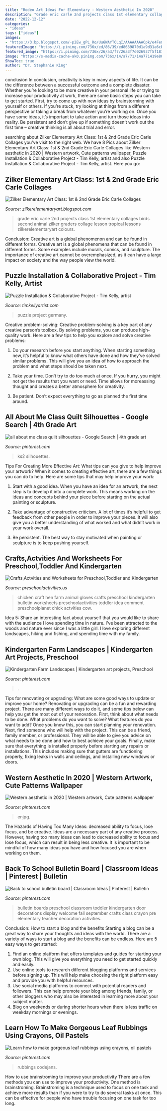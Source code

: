 ```yaml
---
title: "Rodeo Art Ideas For Elementary - Western Aesthetic In 2020"
description: "Grade eric carle 2nd projects class 1st elementary collages birds second animal zilker graders collage lesson tropical lessons zilkerelementaryart colours"
date: "2022-12-12"
categories:
- "ideas"
tags: ["ideas"]
images:
- "https://3.bp.blogspot.com/-p2Ew_gPL_Ro/Uu6WAYTCLqI/AAAAAAAACpk/e4Femv_uioU/s1600/DSCN6816.JPG"
featuredImage: "https://i.pinimg.com/736x/ed/86/39/ed8639870d1a9d31a6cb0fa73adbaaf6.jpg"
featured_image: "https://i.pinimg.com/736x/26/a3/f7/26a3f7d026937f5f1819cd3fc0dacd91.jpg"
image: "https://s-media-cache-ak0.pinimg.com/736x/14/a7/71/14a771419e80e8cf843c959e1ec85603--preschool-door-preschool-boards.jpg"
ShowToc: true
author: "Dr. Stephanie King"
---
```



conclusion
In conclusion, creativity is key in many aspects of life. It can be the difference between a successful outcome and a complete disaster. Whether you’re looking to be more creative in your personal life or trying to increase your productivity at work, there are some basic steps you can take to get started.
First, try to come up with new ideas by brainstorming with yourself or others. If you’re stuck, try looking at things from a different perspective or taking a break from whatever you’re working on. Once you have some ideas, it’s important to take action and turn those ideas into reality. Be persistent and don’t give up if something doesn’t work out the first time – creative thinking is all about trial and error.

	

		
searching about Zilker Elementary Art Class: 1st &amp; 2nd Grade Eric Carle Collages you've visit to the right web. We have 8 Pics about Zilker Elementary Art Class: 1st &amp; 2nd Grade Eric Carle Collages like Western aesthetic in 2020 | Western artwork, Cute patterns wallpaper, Puzzle Installation &amp; Collaborative Project - Tim Kelly, artist and also Puzzle Installation &amp; Collaborative Project - Tim Kelly, artist. Here you go:
		
    
## Zilker Elementary Art Class: 1st &amp; 2nd Grade Eric Carle Collages

<img loading=lazy src="https://3.bp.blogspot.com/-p2Ew_gPL_Ro/Uu6WAYTCLqI/AAAAAAAACpk/e4Femv_uioU/s1600/DSCN6816.JPG" onerror="this.onerror=null;this.src='https://tse1.mm.bing.net/th?id=OIP.KzHi3T8KGm2P4vbgnKLXvQHaJ4&amp;pid=15.1';" alt="Zilker Elementary Art Class: 1st &amp; 2nd Grade Eric Carle Collages">

_Source: zilkerelementaryart.blogspot.com_

>grade eric carle 2nd projects class 1st elementary collages birds second animal zilker graders collage lesson tropical lessons zilkerelementaryart colours. 

	

Conclusion: Creative art is a global phenomenon and can be found in different forms.
Creative art is a global phenomena that can be found in different forms. Some examples include murals, comics, and sculpture. The importance of creative art cannot be overemphasized, as it can have a large impact on society and the way people view the world.

    
## Puzzle Installation &amp; Collaborative Project - Tim Kelly, Artist

<img loading=lazy src="https://www.timkellyartist.com/puzzle_germany_21.jpg" onerror="this.onerror=null;this.src='https://tse3.mm.bing.net/th?id=OIP.fyRpYaTP9tM5DEmU3gM4-AHaLH&amp;pid=15.1';" alt="Puzzle Installation &amp; Collaborative Project - Tim Kelly, artist">

_Source: timkellyartist.com_

>puzzle project germany. 

	

Creative problem-solving:
Creative problem-solving is a key part of any creative person’s toolbox. By solving problems, you can produce high-quality work. Here are a few tips to help you explore and solve creative problems:
1) Do your research before you start anything. When starting something new, it’s helpful to know what others have done and how they’ve solved similar problems. This will give you an idea of how to approach the problem and what steps should be taken next.

2) Take your time. Don’t try to do too much at once. If you hurry, you might not get the results that you want or need. Time allows for moreassing thought and creates a better atmosphere for creativity.

3) Be patient. Don’t expect everything to go as planned the first time around.

    
## All About Me Class Quilt Silhouettes - Google Search | 4th Grade Art

<img loading=lazy src="https://i.pinimg.com/736x/ed/86/39/ed8639870d1a9d31a6cb0fa73adbaaf6.jpg" onerror="this.onerror=null;this.src='https://tse3.mm.bing.net/th?id=OIP.oRi3CfbfgjKOjmRGy7ihGgHaLH&amp;pid=15.1';" alt="all about me class quilt silhouettes - Google Search | 4th grade art">

_Source: pinterest.com_

>ks2 silhouettes. 

	

Tips For Creating More Effective Art: What tips can you give to help improve your artwork?
When it comes to creating effective art, there are a few things you can do to help. Here are some tips that may help improve your work: 
1. Start with a good idea. When you have an idea for an artwork, the next step is to develop it into a complete work. This means working on the ideas and concepts behind your piece before starting on the actual painting or sculpture. 

2. Take advantage of constructive criticism. A lot of times it’s helpful to get feedback from other people in order to improve your pieces. It will also give you a better understanding of what worked and what didn’t work in your work overall. 

3. Be persistent. The best way to stay motivated when painting or sculpture is to keep pushing yourself.

    
## Crafts,Actvities And Worksheets For Preschool,Toddler And Kindergarten

<img loading=lazy src="http://www.preschoolactivities.us/wp-content/uploads/2015/03/gloves-hen-craft.jpg" onerror="this.onerror=null;this.src='https://tse1.mm.bing.net/th?id=OIP.LBNdXbkGb6nGFvp73H4NGwHaFj&amp;pid=15.1';" alt="Crafts,Actvities and Worksheets for Preschool,Toddler and Kindergarten">

_Source: preschoolactivities.us_

>chicken craft hen farm animal gloves crafts preschool kindergarten bulletin worksheets preschoolactivities toddler idea comment preschoolplanet chick actvities cow. 

	

Idea 5: Share an interesting fact about yourself that you would like to share with the audience
I love spending time in nature. I've been attracted to the woods and nature ever since I was a little girl. I love exploring different landscapes, hiking and fishing, and spending time with my family.

    
## Kindergarten Farm Landscapes | Kindergarten Art Projects, Preschool

<img loading=lazy src="https://i.pinimg.com/736x/d8/65/96/d865968d6becc132c1ef4ebd85c5fb15.jpg" onerror="this.onerror=null;this.src='https://tse4.mm.bing.net/th?id=OIP.Rh35lle2szOwbeAoem9eEwHaJ3&amp;pid=15.1';" alt="Kindergarten Farm Landscapes | Kindergarten art projects, Preschool">

_Source: pinterest.com_

>. 

	

Tips for renovating or upgrading: What are some good ways to update or improve your home?
Renovating or upgrading can be a fun and rewarding project. There are many different ways to do it, and some tips below can help you get the most out of your renovation. First, think about what needs to be done. What problems do you want to solve? What features do you want to add? Once you know this, you can start planning your renovation. Next, find someone who will help with the project. This can be a friend, family member, or professional. They will be able to give you advice on what needs to be done and how to best achieve your goals. Finally, make sure that everything is installed properly before starting any repairs or installations. This includes making sure that gutters are functioning properly, fixing leaks in walls and ceilings, and installing new windows or doors.

    
## Western Aesthetic In 2020 | Western Artwork, Cute Patterns Wallpaper

<img loading=lazy src="https://i.pinimg.com/736x/e8/58/b0/e858b061b5eb8b4724c46d2ae0a2914a.jpg" onerror="this.onerror=null;this.src='https://tse4.mm.bing.net/th?id=OIP.WzEoM-LK23kDaHDF9uhGtQHaLH&amp;pid=15.1';" alt="Western aesthetic in 2020 | Western artwork, Cute patterns wallpaper">

_Source: pinterest.com_

>enjpg. 

	

The Hazards of Having Too Many Ideas: decreased ability to focus, lose focus, and be creative.
Ideas are a necessary part of any creative process. However, having too many ideas can lead to decreased ability to focus and lose focus, which can result in being less creative. It is important to be mindful of how many ideas you have and how focused you are when working on them.

    
## Back To School Bulletin Board | Classroom Ideas | Pinterest | Bulletin

<img loading=lazy src="https://s-media-cache-ak0.pinimg.com/736x/14/a7/71/14a771419e80e8cf843c959e1ec85603--preschool-door-preschool-boards.jpg" onerror="this.onerror=null;this.src='https://tse2.mm.bing.net/th?id=OIP.IpPEcEHgAKxF5wR4Ol8idQHaJ4&amp;pid=15.1';" alt="Back to school bulletin board | Classroom Ideas | Pinterest | Bulletin">

_Source: pinterest.com_

>bulletin boards preschool classroom toddler kindergarten door decorations display welcome fall september crafts class crayon pre elementary teacher decoration activities. 

	

Conclusion: How to start a blog and the benefits
Starting a blog can be a great way to share your thoughts and ideas with the world. There are a variety of ways to start a blog and the benefits can be endless. Here are 5 easy ways to get started:
1. Find an online platform that offers templates and guides for starting your own blog. This will give you everything you need to get started quickly and easily.
2. Use online tools to research different blogging platforms and services before signing up. This will help make choosing the right platform easy and provide you with helpful resources.
3. Use social media platforms to connect with potential readers and followers. This can help promote your blog among friends, family, or other bloggers who may also be interested in learning more about your subject matter.
4. Blog on weekends or during shorter hours when there is less traffic on weekday mornings or evenings.

    
## Learn How To Make Gorgeous Leaf Rubbings Using Crayons, Oil Pastels

<img loading=lazy src="https://i.pinimg.com/736x/26/a3/f7/26a3f7d026937f5f1819cd3fc0dacd91.jpg" onerror="this.onerror=null;this.src='https://tse2.mm.bing.net/th?id=OIP.DtJRhX2y7Smo7OT3vHygPgHaPV&amp;pid=15.1';" alt="Learn how to make gorgeous leaf rubbings using crayons, oil pastels">

_Source: pinterest.com_

>rubbings codejans. 

	

How to use brainstroming to improve your productivity
There are a few methods you can use to improve your productivity. One method is brainstroming. Brainstroming is a technique used to focus on one task and achieve more results than if you were to try to do several tasks at once. This can be effective for people who have trouble focusing on one task for too long.

